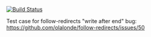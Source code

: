 [![Build Status](https://travis-ci.org/binded/follow-redirects-test.svg?branch=master)](https://travis-ci.org/binded/follow-redirects-test)

Test case for follow-redirects "write after end" bug: https://github.com/olalonde/follow-redirects/issues/50


